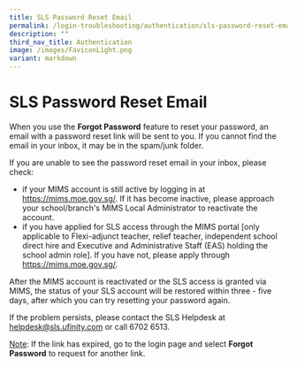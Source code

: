 ```yaml
---
title: SLS Password Reset Email
permalink: /login-troubleshooting/authentication/sls-password-reset-email/
description: ""
third_nav_title: Authentication
image: /images/FaviconLight.png
variant: markdown
---
```

<h1 id="sls-password-reset-email">SLS Password Reset Email</h1>
<p>When you use the <strong>Forgot Password</strong> feature to reset your password, an email with a password reset link will be sent to you. If you cannot find the email in your inbox, it may be in the spam/junk folder.</p>
<p>If you are unable to see the password reset email in your inbox, please check: </p>
<ul>
<li>if your MIMS account is still active by logging in at <a target="_blank" href="https://mims.moe.gov.sg/">https://mims.moe.gov.sg/</a>. If it has become inactive, please approach your school/branch's MIMS Local Administrator to reactivate the account.</li>
<li>if you have applied for SLS access through the MIMS portal [only applicable to Flexi-adjunct teacher, relief teacher, independent school direct hire and Executive and Administrative Staff (EAS) holding the school admin role]. If you have not, please apply through <a target="_blank" href="https://mims.moe.gov.sg/">https://mims.moe.gov.sg/</a>.</li>
</ul>
<p>After the MIMS account is reactivated or the SLS access is granted via MIMS, the status of your SLS account will be restored within three - five days, after which you can try resetting your password again.</p>
<p>If the problem persists, please contact the SLS Helpdesk at <a href="mailto:helpdesk@sls.ufinity.com">helpdesk@sls.ufinity.com</a> or call 6702 6513.</p>
<p><u>Note</u>: If the link has expired, go to the login page and select <strong>Forgot Password</strong> to request for another link.</p>